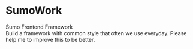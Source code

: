 # SumoWork
Sumo Frontend Framework <br>
Build a framework with common style that often we use everyday.
Please help me to improve this to be better.
